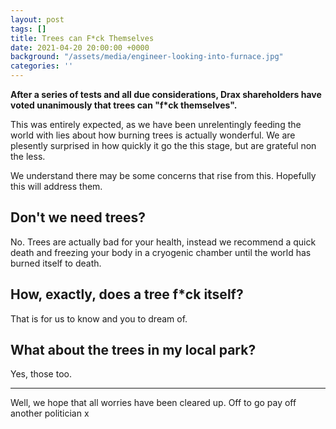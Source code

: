 ```yaml
---
layout: post
tags: []
title: Trees can F*ck Themselves
date: 2021-04-20 20:00:00 +0000
background: "/assets/media/engineer-looking-into-furnace.jpg"
categories: ''
---
```

**After a series of tests and all due considerations, Drax shareholders have voted unanimously that trees can "f*ck themselves".**

This was entirely expected, as we have been unrelentingly feeding the world with lies about how burning trees is actually wonderful. We are plesently surprised in how quickly it go the this stage, but are grateful non the less.

We understand there may be some concerns that rise from this. Hopefully this will address them.

## Don't we need trees?

No. Trees are actually bad for your health, instead we recommend a quick death and freezing your body in a cryogenic chamber until the world has burned itself to death.

## How, exactly, does a tree f*ck itself?

That is for us to know and you to dream of.

## What about the trees in my local park?

Yes, those too.

***

Well, we hope that all worries have been cleared up. Off to go pay off another politician x
